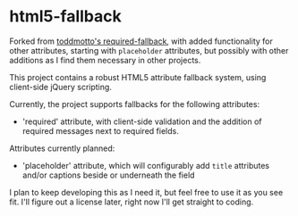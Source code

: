 html5-fallback
=================

Forked from [toddmotto's required-fallback](https://github.com/toddmotto/required-fallback),
with added functionality for other attributes, starting with `placeholder` attributes,
but possibly with other additions as I find them necessary in other projects.

This project contains a robust HTML5 attribute fallback system, using client-side jQuery scripting.

Currently, the project supports fallbacks for the following attributes:
  * 'required' attribute, with client-side validation and the addition of required messages next to required fields.

Attributes currently planned:
  * 'placeholder' attribute, which will configurably add `title` attributes and/or captions beside or underneath the field

I plan to keep developing this as I need it, but feel free to use it as you see fit.
I'll figure out a license later, right now I'll get straight to coding.
